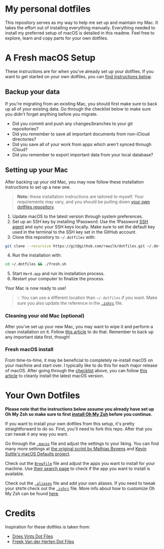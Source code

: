 # My personal dotfiles
This repository serves as my way to help me set up and maintain my Mac. It takes the effort out of installing
everything manually. Everything needed to install my preferred setup of macOS is detailed in this readme. Feel free
to explore, learn and copy parts for your own dotfiles.

# A Fresh macOS Setup
These instructions are for when you've already set up your dotfiles. If you want to get started on your own dotfiles, you can
[find instructions below](#your-own-dotfiles).

## Backup your data
If you're migrating from an existing Mac, you should first make sure to back up all of your existing data. Go through the checklist below to make sure you didn't forget anything before you migrate.

- Did you commit and push any changes/branches to your git repositories?
- Did you remember to save all important documents from non-iCloud directories?
- Did you save all of your work from apps which aren't synced through iCloud?
- Did you remember to export important data from your local database?

## Setting up your Mac
After backing up your old Mac, you may now follow these installation instructions to set up a new one.

> **Note:** these installation instructions are tailored to myself. Your requirements may vary, and you should be pulling down [your own dotfiles repository](#your-own-dotfiles).

1. Update macOS to the latest version through system preferences.
2. Set up an SSH key by installing 1Password. Use the 1Password [SSH agent](https://developer.1password.com/docs/ssh/get-started/#step-3-turn-on-the-1password-ssh-agent) and sync your SSH keys locally. Make sure to set the default key used in the terminal to the SSH key set in the GitHub account.
3. Clone this repository to `~/.dotfiles` with:
```bash
git clone --recursive https://git@github.com/rawilk/dotfiles.git ~/.dotfiles
```
4. Run the installation with:
```bash
cd ~/.dotfiles && ./fresh.sh
```
5. Start `Herd.app` and run its installation process.
6. Restart your computer to finalize the process.

Your Mac is now ready to use!

> 💡 You can use a different location than `~/.dotfiles` if you want. Make sure you also update the reference in the [`.zshrc`](./shell/.zshrc#L2) file.

### Cleaning your old Mac (optional)
After you've set up your new Mac, you may want to wipe it and perform a clean installation on it. Follow [this article](https://support.apple.com/guide/mac-help/erase-and-reinstall-macos-mh27903/mac) to do that. Remember to back up any important data first, though!

### Fresh macOS install
From time-to-time, it may be beneficial to completely re-install macOS on your machine and start over. I typically like to do this for each major release of macOS. After going through the [checklist](#backup-your-data) above, you can follow [this article](https://www.imore.com/how-do-clean-install-macos) to cleanly install the latest macOS version.

# Your Own Dotfiles
**Please note that the instructions below assume you already have set up Oh My Zsh so make sure to first [install Oh My Zsh](https://github.com/robbyrussell/oh-my-zsh#getting-started) before you continue.**

If you want to install your own dotfiles from this setup, it's pretty straightforward to do so. First, you'll need to fork this repo. After that you can tweak it any way you want.

Go through the [`.macos`](./macos/.set-defaults.sh) file and adjust the settings to your liking. You can find many more settings at [the original script by Mathias Bynens](https://github.com/mathiasbynens/dotfiles/blob/master/.macos) and [Kevin Suttle's macOS Defaults project](https://github.com/kevinSuttle/MacOS-Defaults).

Check out the [`Brewfile`](./Brewfile) file and adjust the apps you want to install for your machine. Use [their search page](https://caskroom.github.io/search) to check if the app you want to install is available.

Check out the [`.aliases`](./shell/.aliases) file and add your own aliases. If you need to tweak your `$PATH` check out the [`.zshrc`](./shell/.zshrc) file. More info about how to customize Oh My Zsh can be found [here](https://github.com/robbyrussell/oh-my-zsh/wiki/Customization).

# Credits
Inspiration for these dotfiles is taken from:

- [Dries Vints Dot Files](https://github.com/driesvints/dotfiles)
- [Freek Van der Herten Dot Files](https://github.com/freekmurze/dotfiles)
